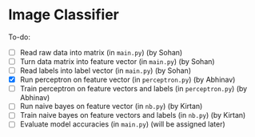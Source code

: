 # Image Classifier

To-do:

- [ ] Read raw data into matrix (in `main.py`) (by Sohan)
- [ ] Turn data matrix into feature vector (in `main.py`) (by Sohan)
- [ ] Read labels into label vector (in `main.py`) (by Sohan)
- [x] Run perceptron on feature vector (in `perceptron.py`) (by Abhinav)
- [ ] Train perceptron on feature vectors and labels (in `perceptron.py`) (by Abhinav)
- [ ] Run naive bayes on feature vector (in `nb.py`) (by Kirtan)
- [ ] Train naive bayes on feature vectors and labels (in `nb.py`) (by Kirtan)
- [ ] Evaluate model accuracies (in `main.py`) (will be assigned later)